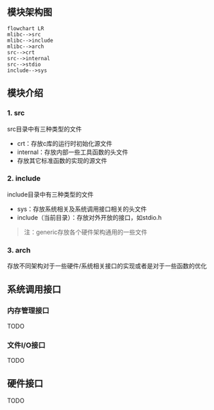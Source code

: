 ## 模块架构图

```mermaid
flowchart LR
mlibc-->src
mlibc-->include
mlibc-->arch
src-->crt
src-->internal
src-->stdio
include-->sys

```

## 模块介绍

### 1. src

src目录中有三种类型的文件

- crt：存放c库的运行时初始化源文件
- internal：存放内部一些工具函数的头文件
- 存放其它标准函数的实现的源文件

### 2. include

include目录中有三种类型的文件

- sys：存放系统相关及系统调用接口相关的头文件
- include（当前目录）：存放对外开放的接口，如stdio.h

> 注：generic存放各个硬件架构通用的一些文件

### 3. arch

存放不同架构对于一些硬件/系统相关接口的实现或者是对于一些函数的优化

## 系统调用接口



### 内存管理接口

TODO

### 文件I/O接口

TODO

## 硬件接口

TODO
